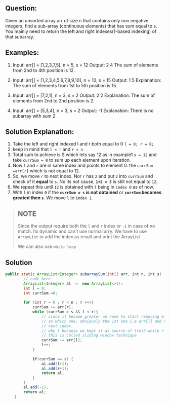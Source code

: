 ## Question:
  Given an unsorted array arr of size n that contains only non negative integers, find a sub-array (continuous elements) that has sum equal to s. You mainly need to return the left and right indexes(1-based indexing) of that subarray.

## Examples:

  1. Input: arr[] = [1,2,3,7,5], n = 5, s = 12
  Output: 2 4
  The sum of elements from 2nd to 4th position is 12.

  2. Input: arr[] = [1,2,3,4,5,6,7,8,9,10], n = 10, s = 15
  Output: 1 5
  Explanation: The sum of elements from 1st to 5th position is 15.

  3. Input: arr[] = [7,2,1], n = 3, s = 2
  Output: 2 2
  Explanation: The sum of elements from 2nd to 2nd position is 2.

  4. Input: arr[] = [5,3,4], n = 3, s = 2 
  Output: -1
  Explanation: There is no subarray with sum 2


## Solution Explanation:
  1. Take the left and right indexed l and r both equal to 0  `l = 0; r = 0;`
  2. keep in mind that ` l < r ` and `r < n`
  3. Total sum to achieve is S which lets say 12 as in example1  `s = 12` and take `currSum = 0` to sum up each element upon iteration.
  4. Now `l` and `r` are in same index and points to element 0. the `currSum =arr[r]` which is not equal to 12.
  5. So, we move `r` to next index. Nor `r` has `2` and put `2` into `currSum` and check of it **equal** to `s`. No its not 
  cause, **`1+2 = 3`** is still not equal to `12`.
  6. We repeat this until `12` is obtained with `l` being in `index 0` as of now.
  7. With `l` in index `0` if the **`currSum = s` is not obtained** or **`currSum` becomes greated then `s`**. We move `l` to `index 1`

  >## NOTE
  >
  > Since the output require both the `l` and `r` index or `-1` in case of no match. Its dynamic and can't use normal arry. We have to use `ArrayList` to add the index as result and print the ArrayList
  >
  > We can also use `while loop`



## Solution

```java
public static ArrayList<Integer> subarraySum(int[] arr, int n, int s) {
        // code here
        ArrayList<Integer> al  =  new ArrayList<>();
        int l = 0;
        int currSum =0;
        
        for (int r = 0 ; r < n ; r ++){
            currSum += arr[r]; 
            while (currSum > s && l < r){
                // since it become greater we have to start removing element
                // so which one, obviously the 1st one i.e arr[l] and move the l to 
                // next index.
                // why l because we kept it as source of truth while r moves all along again
                // this is called sliding window technique
                currSum -= arr[l];
                l++;
            }
               
            if(currSum == s) {
                al.add(l+1);
                al.add(r+1);
                return al;
            }
        }
        al.add(-1);
        return al;
    }
```



